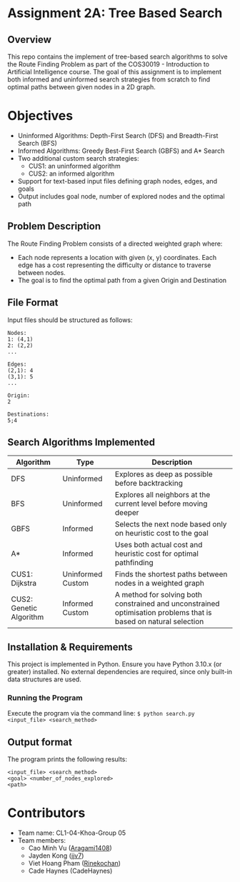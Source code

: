 # Assignment 2A: Tree Based Search

## Overview

This repo contains the implement of tree-based search algorithms to solve the Route Finding Problem as part of the COS30019 - Introduction to Artificial Intelligence course. The goal of this assignment is to implement both informed and uninformed search strategies from scratch to find optimal paths between given nodes in a 2D graph.

# Objectives
- Uninformed Algorithms: Depth-First Search (DFS) and Breadth-First Search (BFS)
- Informed Algorithms: Greedy Best-First Search (GBFS) and A* Search
- Two additional custom search strategies:
    - CUS1: an uninformed algorithm
    - CUS2: an informed algorithm
- Support for text-based input files defining graph nodes, edges, and goals
- Output includes goal node, number of explored nodes and the optimal path

## Problem Description
The Route Finding Problem consists of a directed weighted graph where:
- Each node represents a location with given (x, y) coordinates.
Each edge has a cost representing the difficulty or distance to traverse between nodes.
- The goal is to find the optimal path from a given Origin and Destination

## File Format
Input files should be structured as follows:
```
Nodes:
1: (4,1)
2: (2,2)
...

Edges:
(2,1): 4
(3,1): 5
...

Origin:
2

Destinations:
5;4
```

## Search Algorithms Implemented
| **Algorithm**           | **Type**          | **Description**                                                                                                  |
|-------------------------|-------------------|------------------------------------------------------------------------------------------------------------------|
| DFS                     | Uninformed        | Explores as deep as possible before backtracking                                                                 |
| BFS                     | Uninformed        | Explores all neighbors at the current level before moving deeper                                                 |
| GBFS                    | Informed          | Selects the next node based only on heuristic cost to the goal                                                   |
| A*                      | Informed          | Uses both actual cost and heuristic cost for optimal pathfinding                                                 |
| CUS1: Dijkstra          | Uninformed Custom | Finds the shortest paths between nodes in a weighted graph                                                       |
| CUS2: Genetic Algorithm | Informed Custom   | A method for solving both constrained and unconstrained optimisation problems that is based on natural selection |

## Installation & Requirements
This project is implemented in Python. Ensure you have Python 3.10.x (or greater) installed. No external dependencies are required, since only built-in data structures are used.
### Running the Program
Execute the program via the command line:
```$ python search.py <input_file> <search_method>```

## Output format
The program prints the following results:
```
<input_file> <search_method>
<goal> <number_of_nodes_explored>
<path>
```

# Contributors
- Team name: CL1-04-Khoa-Group 05
- Team members:
    - Cao Minh Vu ([Aragami1408](https://github.com/Aragami1408))
    - Jayden Kong ([jjv7](https://github.com/jjv7))
    - Viet Hoang Pham ([Rinekochan](https://github.com/Rinekochan))
    - Cade Haynes (CadeHaynes)